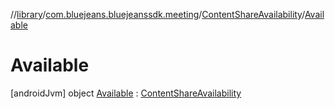 //[library](../../../../index.md)/[com.bluejeans.bluejeanssdk.meeting](../../index.md)/[ContentShareAvailability](../index.md)/[Available](index.md)



# Available  
 [androidJvm] object [Available](index.md) : [ContentShareAvailability](../index.md)   

